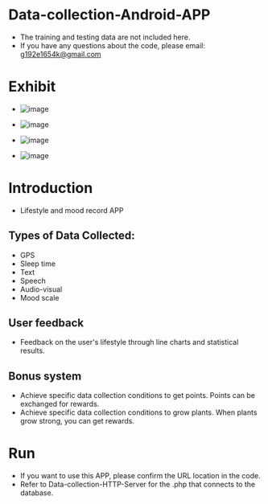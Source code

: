 # Data-collection-Android-APP 
- The training and testing data are not included here.
- If you have any questions about the code, please email: g192e1654k@gmail.com

# Exhibit
- ![image](https://github.com/Evanston0624/Data-collection-Android-APP/tree/main/result/colection.png)

- ![image](https://github.com/Evanston0624/Data-collection-Android-APP/tree/main/result/feedback.png)

- ![image](https://github.com/Evanston0624/Data-collection-Android-APP/tree/main/result/plant.png)

- ![image](https://github.com/Evanston0624/Data-collection-Android-APP/tree/main/result/point.png)
# Introduction
- Lifestyle and mood record APP

## Types of Data Collected:
- GPS
- Sleep time
- Text
- Speech
- Audio-visual
- Mood scale

## User feedback
- Feedback on the user's lifestyle through line charts and statistical results.

## Bonus system
- Achieve specific data collection conditions to get points. Points can be exchanged for rewards.
- Achieve specific data collection conditions to grow plants. When plants grow strong, you can get rewards.

# Run
- If you want to use this APP, please confirm the URL location in the code.
- Refer to Data-collection-HTTP-Server for the .php that connects to the database.